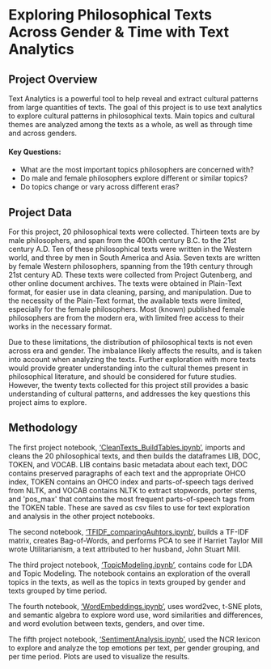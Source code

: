 # Exploring Philosophical Texts Across Gender & Time with Text Analytics

## Project Overview
Text Analytics is a powerful tool to help reveal and extract cultural patterns from large quantities of texts. The goal of this project is to use text analytics to explore cultural patterns in philosophical texts. Main topics and cultural themes are analyzed among the texts as a whole, as well as through time and across genders.
 
#### Key Questions:
- What are the most important topics philosophers are concerned with?
- Do male and female philosophers explore different or similar topics?
- Do topics change or vary across different eras?

## Project Data
For this project, 20 philosophical texts were collected. Thirteen texts are by male philosophers, and span from the 400th century B.C. to the 21st century A.D. Ten of these philosophical texts were written in the Western world, and three by men in South America and Asia. Seven texts are written by female Western philosophers, spanning from the 19th century through 21st century AD. These texts were collected from Project Gutenberg, and other online document archives. The texts were obtained in Plain-Text format, for easier use in data cleaning, parsing, and manipulation. Due to the necessity of the Plain-Text format, the available texts were limited, especially for the female philosophers. Most (known) published female philosophers are from the modern era, with limited free access to their works in the necessary format.

Due to these limitations, the distribution of philosophical texts is not even across era and gender. The imbalance likely affects the results, and is taken into account when analyzing the texts. Further exploration with more texts would provide greater understanding into the cultural themes present in philosophical literature, and should be considered for future studies. However, the twenty texts collected for this project still provides a basic understanding of cultural patterns, and addresses the key questions this project aims to explore.

## Methodology
The first project notebook, [‘CleanTexts_BuildTables.ipynb’](https://github.com/HaleyEgan/Text-Analytics-Philosophy-Project/blob/main/CleanTexts_BuildTables.ipynb), imports and cleans the 20 philosophical texts, and then builds the dataframes LIB, DOC, TOKEN, and VOCAB. LIB contains basic metadata about each text, DOC contains preserved paragraphs of each text and the appropriate OHCO index, TOKEN contains an OHCO index and parts-of-speech tags derived from NLTK, and VOCAB contains NLTK to extract stopwords, porter stems, and 'pos_max' that contains the most frequent parts-of-speech tags from the TOKEN table. These are saved as csv files to use for text exploration and analysis in the other project notebooks.

The second notebook, [‘TFIDF_comparingAuhtors.ipynb’](https://github.com/HaleyEgan/Text-Analytics-Philosophy-Project/blob/main/TFIDF_comparingAuthors.ipynb), builds a TF-IDF matrix, creates Bag-of-Words, and performs PCA to see if Harriet Taylor Mill wrote Utilitarianism, a text attributed to her husband, John Stuart Mill.

The third project notebook, [‘TopicModeling.ipynb’](https://github.com/HaleyEgan/Text-Analytics-Philosophy-Project/blob/main/TopicModeling.ipynb), contains code for LDA and Topic Modeling. The notebook contains an exploration of the overall topics in the texts, as well as the topics in texts grouped by gender and texts grouped by time period.

The fourth notebook, [‘WordEmbeddings.ipynb’](https://github.com/HaleyEgan/Text-Analytics-Philosophy-Project/blob/main/WordEmbeddings.ipynb), uses word2vec, t-SNE plots, and semantic algebra to explore word use, word similarities and differences, and word evolution between texts, genders, and over time.

The fifth project notebook, [‘SentimentAnalysis.ipynb’](https://github.com/HaleyEgan/Text-Analytics-Philosophy-Project/blob/main/SentimentAnalysis.ipynb), used the NCR lexicon to explore and analyze the top emotions per text, per gender grouping, and per time period. Plots are used to visualize the results.
 
